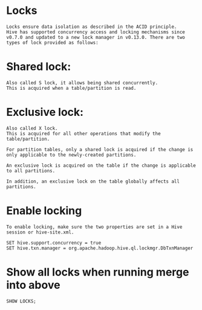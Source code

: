 #   Locks
    
    Locks ensure data isolation as described in the ACID principle.
    Hive has supported concurrency access and locking mechanisms since v0.7.0 and updated to a new lock manager in v0.13.0. There are two types of lock provided as follows:

#   Shared lock:
    Also called S lock, it allows being shared concurrently.
    This is acquired when a table/partition is read. 

#   Exclusive lock:
    Also called X lock.
    This is acquired for all other operations that modify the table/partition.

    For partition tables, only a shared lock is acquired if the change is only applicable to the newly-created partitions.
    
    An exclusive lock is acquired on the table if the change is applicable to all partitions.
    
    In addition, an exclusive lock on the table globally affects all partitions.

#   Enable locking
    
    To enable locking, make sure the two properties are set in a Hive session or hive-site.xml.

    SET hive.support.concurrency = true
    SET hive.txn.manager = org.apache.hadoop.hive.ql.lockmgr.DbTxnManager

#   Show all locks when running merge into above
    SHOW LOCKS;





